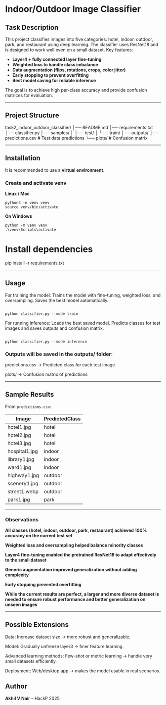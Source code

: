 # Indoor/Outdoor Image Classifier

## Task Description

This project classifies images into five categories: hotel, indoor, outdoor, park, and restaurant using deep learning. The classifier uses ResNet18 and is designed to work well even on a small dataset. Key features:

- **Layer4 + fully connected layer fine-tuning**
- **Weighted loss to handle class imbalance**
- **Data augmentation (flips, rotations, crops, color jitter)**
- **Early stopping to prevent overfitting**
- **Best model saving for reliable inference**

The goal is to achieve high per-class accuracy and provide confusion matrices for evaluation.

---

## Project Structure

task2_indoor_outdoor_classifier/
│── README.md
│── requirements.txt
│── classifier.py
│── samples/
│   ├── test/
│   └── train/
│── outputs/
    ├── predictions.csv        # Test data predictions
    └── plots/                 # Confusion matrix

---

## Installation

It is recommended to use a **virtual environment**.

### Create and activate venv

**Linux / Mac**

```
python3 -m venv venv
source venv/bin/activate
```

**On Windows**

```
python -m venv venv
.\venv\Scripts\activate
```

# Install dependencies

pip install -r requirements.txt

---

## Usage

For training the model: Trains the model with fine-tuning, weighted loss, and oversampling. Saves the best model automatically.
```

python classifier.py --mode train

```

For running inference: Loads the best saved model. Predicts classes for test images and saves outputs and confusion matrix.
```

python classifier.py --mode inference

```

### Outputs will be saved in the outputs/ folder:

predictions.csv → Predicted class for each test image

plots/ → Confusion matrix of predictions

---

## Sample Results

From `predictions.csv`:

| Image                 | PredictedClass |
|-----------------------|----------------|
| hotel1.jpg            | hotel          |
| hotel2.jpg            | hotel          |
| hotel3.jpg            | hotel          |
| hospital1.jpg         | indoor         |
| library1.jpg          | indoor         |
| ward1.jpg             | indoor         |
| highway1.jpg          | outdoor        |
| scenery1.jpg          | outdoor        |
| street1.webp          | outdoor        |
| park1.jpg             | park           |

---

### Observations

**All classes (hotel, indoor, outdoor, park, restaurant) achieved 100% accuracy on the current test set**

**Weighted loss and oversampling helped balance minority classes**

**Layer4 fine-tuning enabled the pretrained ResNet18 to adapt effectively to the small dataset**

**Generic augmentation improved generalization without adding complexity**

**Early stopping prevented overfitting**

**While the current results are perfect, a larger and more diverse dataset is needed to ensure robust performance and better generalization on unseen images**

---

## Possible Extensions

Data: Increase dataset size → more robust and generalizable.

Model: Gradually unfreeze layer3 → finer feature learning.

Advanced learning methods: Few-shot or metric learning → handle very small datasets efficiently.

Deployment: Web/desktop app → makes the model usable in real scenarios.


## Author

**Akhil V Nair** – HackP 2025